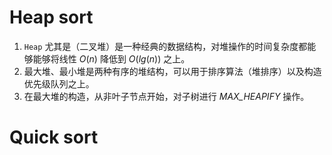 # Heap sort

1. `Heap` 尤其是（二叉堆）是一种经典的数据结构，对堆操作的时间复杂度都能够能够将线性 $O(n)$ 降低到 $O(lg(n))$  之上。
2. 最大堆、最小堆是两种有序的堆结构，可以用于排序算法（堆排序）以及构造优先级队列之上。
3. 在最大堆的构造，从非叶子节点开始，对子树进行 *MAX_HEAPIFY* 操作。

# Quick sort
